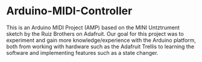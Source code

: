 # Arduino-MIDI-Controller

This is an Arduino MIDI Project (AMP) based on the MINI Untztrument sketch by the Ruiz Brothers on Adafruit. Our goal for this project was to experiment and gain more knowledge/experience with the Arduino platform, both from working with hardware such as the Adafruit Trellis to learning the software and implementing features such as a state changer.
